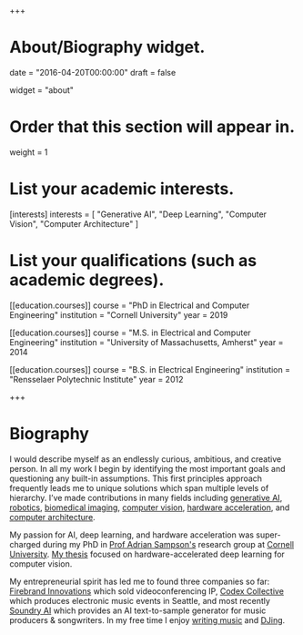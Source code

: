 +++
# About/Biography widget.

date = "2016-04-20T00:00:00"
draft = false

widget = "about"

# Order that this section will appear in.
weight = 1

# List your academic interests.
[interests]
  interests = [
    "Generative AI",
    "Deep Learning",
    "Computer Vision",
    "Computer Architecture"
  ]

# List your qualifications (such as academic degrees).
[[education.courses]]
  course = "PhD in Electrical and Computer Engineering"
  institution = "Cornell University"
  year = 2019

[[education.courses]]
  course = "M.S. in Electrical and Computer Engineering"
  institution = "University of Massachusetts, Amherst"
  year = 2014

[[education.courses]]
  course = "B.S. in Electrical Engineering"
  institution = "Rensselaer Polytechnic Institute"
  year = 2012
 
+++

# Biography

I would describe myself as an endlessly curious, ambitious, and creative person. In all my work I
begin by identifying the most important goals and questioning any built-in assumptions. This first
principles approach frequently leads me to unique solutions which span multiple levels of hierarchy.
I’ve made contributions in many fields including
[generative AI](https://soundry.ai/),
[robotics](https://www.aboutamazon.com/news/transportation/meet-scout),
[biomedical imaging](https://patents.google.com/patent/US20210312622A1/en),
[computer vision](https://openaccess.thecvf.com/content_iccv_2017/html/Buckler_Reconfiguring_the_Imaging_ICCV_2017_paper.html),
[hardware acceleration](https://arxiv.org/abs/1803.06312),
and [computer architecture](https://patents.google.com/patent/US9294263B2/en).

My passion for AI, deep learning, and hardware acceleration was super-charged during my PhD
in [Prof Adrian Sampson's](http://www.cs.cornell.edu/~asampson/) research group at [Cornell University](https://www.cornell.edu/). [My thesis](https://ecommons.cornell.edu/handle/1813/67614) focused on
hardware-accelerated deep learning for computer vision.

My entrepreneurial spirit has led me to found three companies so far: [Firebrand
Innovations](http://www.firebrandinnovations.com/) which sold videoconferencing
IP, [Codex Collective](https://codexcollective.co/press-kit)
which produces electronic music events in Seattle, and most recently
[Soundry AI](https://soundry.ai/) which provides an AI text-to-sample generator
for music producers & songwriters. In my free time I enjoy [writing
music](https://soundcloud.com/quoththeraver) and
[DJing](https://www.instagram.com/quoth_the_raver/).
